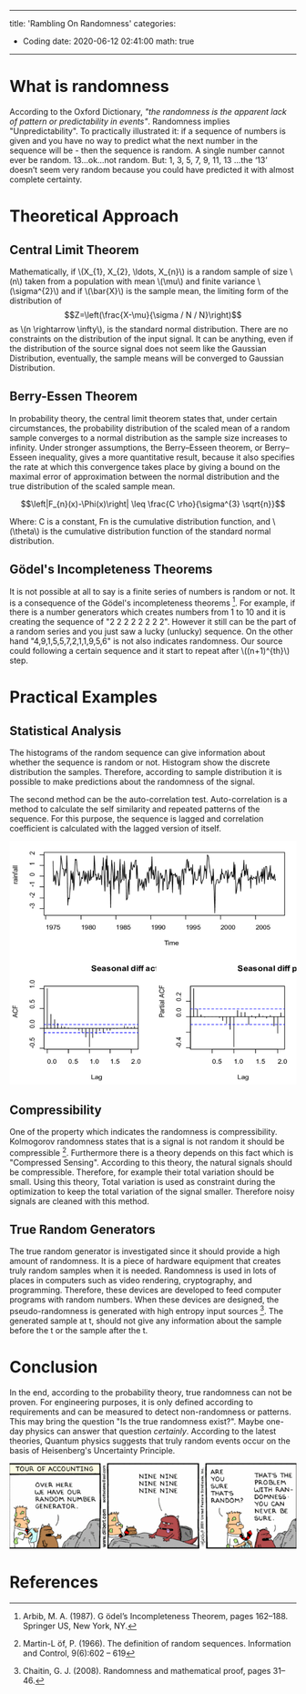 
---
title: 'Rambling On Randomness'
categories:
  -  Coding
date: 2020-06-12 02:41:00
math: true
---

# What is randomness

According to the Oxford Dictionary, *"the randomness is the apparent lack of pattern or predictability in events"*. Randomness implies "Unpredictability". 
To practically illustrated it: if a sequence of numbers is given and you have no way to predict what the next number in the sequence will be - then the sequence is random. 
A single number cannot ever be random. 13…ok…not random.
But: 1, 3, 5, 7, 9, 11, 13 …the ‘13’ doesn’t seem very random because you could have predicted it with almost complete certainty.

# Theoretical Approach

## Central Limit Theorem

Mathematically, if \\(X_{1}, X_{2}, \ldots, X_{n}\\) is a random sample of size \\(n\\) taken from a population with mean \\(\mu\\) and finite variance \\(\sigma^{2}\\) and if \\(\bar{X}\\) is the sample mean, the limiting form of the distribution of $$Z=\left(\frac{X-\mu}{\sigma / N / N}\right)$$ as \\(n \rightarrow \infty\\), is the standard normal distribution. There are no constraints on the distribution of the input signal. It can be anything, even if the distribution of the source signal does not seem like the Gaussian Distribution, eventually, the sample means will be converged to Gaussian Distribution.

## Berry-Essen Theorem

In probability theory, the central limit theorem states that, under certain circumstances, the probability distribution of the scaled mean of a random sample converges to a normal distribution as the sample size increases to infinity. Under stronger assumptions, the Berry–Esseen theorem, or Berry–Esseen inequality, gives a more quantitative result, because it also specifies the rate at which this convergence takes place by giving a bound on the maximal error of approximation between the normal distribution and the true distribution of the scaled sample mean. 

$$\left|F_{n}(x)-\Phi(x)\right| \leq \frac{C \rho}{\sigma^{3} \sqrt{n}}$$

Where: C is a constant, Fn is the cumulative distribution function, and \\(\theta\\) is the cumulative distribution function of the standard normal distribution.

## Gödel's Incompleteness Theorems

It is not possible at all to say is a finite series of numbers is random or not. It is a consequence of the Gödel's incompleteness theorems [^Arbib, 1987]. For example, if there is a number generators which creates numbers from 1 to 10 and it is creating the sequence of "2 2 2 2 2 2 2 2". However it still can be the part of a random series and you just saw a lucky (unlucky) sequence. On the other hand "4,9,1,5,5,7,2,1,1,9,5,6" is not also indicates randomness. Our source could following a certain sequence and it start to repeat after \\((n+1)^{th}\\) step.  

# Practical Examples

## Statistical Analysis

The histograms of the random sequence can give information about whether the sequence is random or not. Histogram show the discrete distribution the samples. Therefore, according to sample distribution it is possible to make predictions about the randomness of the signal.

The second method can be the auto-correlation test. Auto-correlation is a method to calculate the self similarity and repeated patterns of the sequence. For this purpose, the sequence is lagged and correlation coefficient is calculated with the lagged version of itself.

![](/images/randomness/acf.png)

## Compressibility

One of the property which indicates the randomness is compressibility. Kolmogorov randomness states that is a signal is not random it should be compressible [^Martin-L ̈of, 1966]. Furthermore there is a theory depends on this fact which is "Compressed Sensing". According to this theory, the natural signals should be compressible. Therefore, for example their total variation should be small. Using this theory, Total variation is used as constraint during the optimization to keep the total variation of the signal smaller. Therefore noisy signals are cleaned with this method.

## True Random Generators

The true random generator is investigated since it should provide a high amount of randomness. It is a piece of hardware equipment that creates truly random samples when it is needed. Randomness is used in lots of places in computers such as video rendering, cryptography, and programming. Therefore, these devices are developed to feed computer programs with random numbers. When these devices are designed, the pseudo-randomness is generated with high entropy input sources [^Chaitin, 2008]. The generated sample at t, should not give any information about the sample before the t or the sample after the t.

# Conclusion

In the end, according to the probability theory, true randomness can not be proven. For engineering purposes, it is only defined according to requirements and can be measured to detect non-randomness or patterns. This may bring the question "Is the true randomness exist?". Maybe one-day physics can answer that question *certainly*. According to the latest theories, Quantum physics suggests that truly random events occur on the basis of Heisenberg's Uncertainty Principle.

![](/images/randomness/con.jpeg)

# References

[^Arbib, 1987]: Arbib, M. A. (1987). G ̈odel’s Incompleteness Theorem, pages 162–188. Springer US, New York, NY.
[^Chaitin, 2008]: Chaitin, G. J. (2008). Randomness and mathematical proof, pages 31–46.
[^Martin-L ̈of, 1966]: Martin-L ̈of, P. (1966). The definition of random sequences. Information and Control, 9(6):602 – 619

